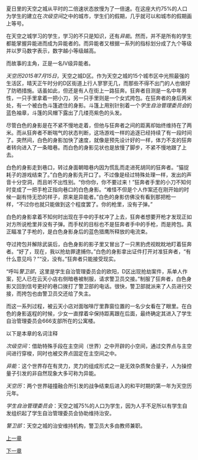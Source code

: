 夏日里的天空之城从平时的二倍速状态放慢为了一倍速。在这座大约75%的人口为学生的建立在*次级空间*之中的城市，学生们的假期，几乎就可以和城市的假期画上等号。

在天空之城学习的学生，学习的不只是知识，还有*异能*。然而，并不是所有的学生都能掌握异能进而成为异能者的。而异能者又根据一系列的指标划分成了九个等级并以罗马数字表示，数字越小等级越高。

而故事的主角，正是一名IV级异能者。

*天空历2015年7月15日*，天空之城D区。作为天空之城的15个城市区中光照最强的生活区，晴天正午时分的D区街道上行人寥寥无几，而那些不得不出门的人也做好了防晒措施。话虽如此，但还是有人在街上一路狂奔。狂奔者目测是一名中年男性，一只手里拿着一把小刀，另一只手里则是一个女式挎包。在狂奔者的身后两米处，有一个被白色斗篷遮住的身影。斗篷上用别针别着一个*学生自治管理委员会*的蓝色袖章，斗篷的风帽下露出了几缕亮紫色的头发。

尽管白色的身影是在不紧不慢地走着，但他与狂奔者之间的距离却始终维持在了两米。而从狂奔者不断喘气的状态判断，这场游戏一样的追逐已经持续了有一段时间了。突然间，白色的身影加快了速度，就像是预先设计好的一样，体力不支的狂奔者转向进入了一条暗巷。而白色的身影见状也是放慢了脚步，不紧不慢地跟了上去。

白色的身影走到巷口，转过身面朝暗巷内因为慌乱而走进死胡同的狂奔者。“猫捉耗子的游戏结束了。”白色的身影先开口了。不过像是经过特殊处理一样，发出的声音十分空洞，而且听不出性别。“你你你，你不要过来！”狂奔者手里的小刀不知何时变成了一把手枪正指向巷口的白色身影。“难怪不但是个人作案还在刚开始的时候一副有恃无恐的样子，原来是异能者。”白色的身影仿佛没有看到那把枪一样，“不过你也就只能做到这个程度罢了。你的枪里，没有子弹。”

白色的身影拿着不知何时出现在手中的手杖冲了上去，狂奔者想要开枪才发现正如对方所说枪里并没有子弹。而手杖的目标也不是狂奔者手中的手枪，而是挎包。真正瞄准了手枪的，是白色身影身后的蓝色猎鹰所释放的电流束。

夺过挎包并解除武装后，白色身影的影子里又冒出了一只黑豹虎视眈眈地盯着狂奔者。“好了，现在，我以抢劫罪逮捕你。”白色的身影拿出证件打开对准狂奔者，“有什么意见吗？”“没，没有。”狂奔者只能接受现实。

“呼叫*警卫部*，这里是学生自治管理委员会的欧阳，D区出现抢劫案件，系单人作案，犯人已在云天小店右侧暗巷被制服，请求警卫员交接。”制服了狂奔者，白色身影又回到信号更好的巷口拨打了警卫部的电话。很快，警卫部就派来了人员进行交接，而挎包也由警卫员交还给了失主。

而这一系列过程，被云天小店对面咖啡厅里靠窗位置的一名少女看在了眼里。在白色的身影返程的时候，少女一直撑着伞保持距离跟在后面，最终确定其进入了学生自治管理委员会666支部所在的公寓楼。

以下是本章的名词注释

*次级空间*：借助特殊手段在主空间（世界）之中开辟的小空间，通过交界点与主空间进行穿梭，同时也被交界点固定在主空间之中。

*异能*：这个世界存在有灵力，灵力的组成形式之一是无效杂质聚合量子，人为操控量子引发的非自然现象大多可称为异能。

*天空历*：两个世界碰撞融合所引发的战争结束后进入的和平时期的第一年为天空历元年。

*学生自治管理委员会*：天空之城75%的人口为学生，因为人手不足所以有学生自发组织起了学生自治管理委员会协助维持治安。

*警卫部*：天空之城的治安维持机构，警卫员大多由教师兼职。

[上一章](https://github.com/LunaLaffer/SkyCity/blob/main/%E5%86%99%E5%9C%A8%E5%89%8D%E9%9D%A2%E7%9A%84%E8%AF%9D.md)

[下一章](https://github.com/LunaLaffer/SkyCity/blob/%E7%AC%AC%E4%B8%80%E5%8D%B7/%E6%95%85%E4%BA%BA.md)
